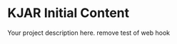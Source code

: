 KJAR Initial Content
=============================

Your project description here.
remove test of web hook
